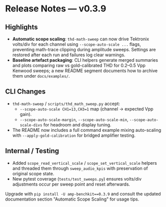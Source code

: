 # Release Notes — v0.3.9

## Highlights
- **Automatic scope scaling**: `thd-math-sweep` can now drive Tektronix volts/div for each channel using `--scope-auto-scale ...` flags, preventing math-trace clipping during amplitude sweeps. Settings are restored after each run and failures log clear warnings.
- **Baseline artefact packaging**: CLI helpers generate merged summaries and plots comparing raw vs gold-calibrated THD for 0.2–0.5 Vpp Kenwood sweeps; a new README segment documents how to archive them under `docs/examples/`.

## CLI Changes
- `thd-math-sweep` / `scripts/thd_math_sweep.py` accept:
  - `--scope-auto-scale CH1=13,CH3=1` map (channel -> expected Vpp gain).
  - `--scope-auto-scale-margin`, `--scope-auto-scale-min`, `--scope-auto-scale-divs` for headroom and display tuning.
- The README now includes a full command example mixing auto-scaling with `--apply-gold-calibration` for bridged amplifier testing.

## Internal / Testing
- Added `scope_read_vertical_scale` / `scope_set_vertical_scale` helpers and threaded them through `sweep_audio_kpis` with preservation of original scope state.
- New pytest coverage (`tests/test_sweeps.py`) ensures volts/div adjustments occur per sweep point and reset afterwards.

Upgrade with `pip install -U amp-benchkit==0.3.9` and consult the updated documentation section "Automatic Scope Scaling" for usage tips.
